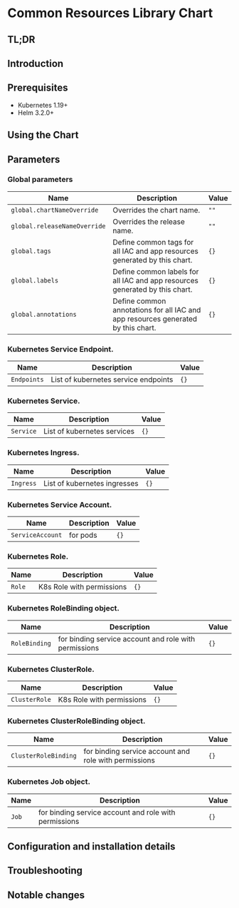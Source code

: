 <!--- app-name: Apache -->

# Common Resources Library Chart

## TL;DR

## Introduction

## Prerequisites

- Kubernetes 1.19+
- Helm 3.2.0+

## Using the Chart

## Parameters

### Global parameters

| Name                         | Description                                                                      | Value |
| ---------------------------- | -------------------------------------------------------------------------------- | ----- |
| `global.chartNameOverride`   | Overrides the chart name.                                                        | `""`  |
| `global.releaseNameOverride` | Overrides the release name.                                                      | `""`  |
| `global.tags`                | Define common tags for all IAC and app resources generated by this chart.        | `{}`  |
| `global.labels`              | Define common labels for all IAC and app resources generated by this chart.      | `{}`  |
| `global.annotations`         | Define common annotations for all IAC and app resources generated by this chart. | `{}`  |


### Kubernetes Service Endpoint.

| Name        | Description                          | Value |
| ----------- | ------------------------------------ | ----- |
| `Endpoints` | List of kubernetes service endpoints | `{}`  |


### Kubernetes Service.

| Name      | Description                 | Value |
| --------- | --------------------------- | ----- |
| `Service` | List of kubernetes services | `{}`  |


### Kubernetes Ingress.

| Name      | Description                  | Value |
| --------- | ---------------------------- | ----- |
| `Ingress` | List of kubernetes ingresses | `{}`  |


### Kubernetes Service Account.

| Name             | Description | Value |
| ---------------- | ----------- | ----- |
| `ServiceAccount` | for pods    | `{}`  |


### Kubernetes Role.

| Name   | Description               | Value |
| ------ | ------------------------- | ----- |
| `Role` | K8s Role with permissions | `{}`  |


### Kubernetes RoleBinding object.

| Name          | Description                                           | Value |
| ------------- | ----------------------------------------------------- | ----- |
| `RoleBinding` | for binding service account and role with permissions | `{}`  |


### Kubernetes ClusterRole.

| Name          | Description               | Value |
| ------------- | ------------------------- | ----- |
| `ClusterRole` | K8s Role with permissions | `{}`  |


### Kubernetes ClusterRoleBinding object.

| Name                 | Description                                           | Value |
| -------------------- | ----------------------------------------------------- | ----- |
| `ClusterRoleBinding` | for binding service account and role with permissions | `{}`  |


### Kubernetes Job object.

| Name  | Description                                           | Value |
| ----- | ----------------------------------------------------- | ----- |
| `Job` | for binding service account and role with permissions | `{}`  |


## Configuration and installation details


## Troubleshooting


## Notable changes
